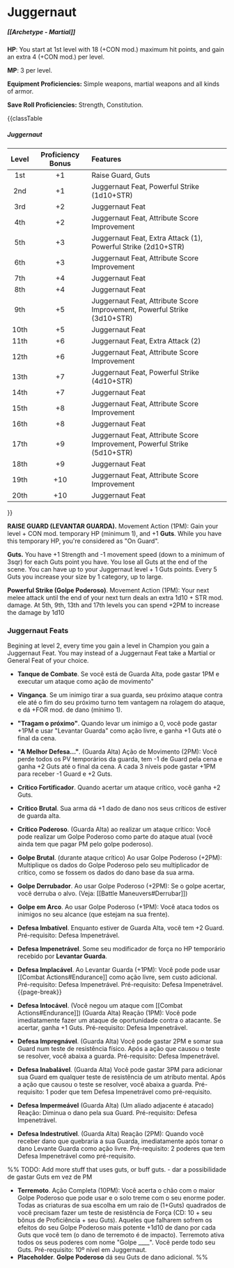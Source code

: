 # Juggernaut

##### [[Archetype - Martial]]

**HP**: You start at 1st level with 18 (+CON mod.) maximum hit points, and gain an extra 4 (+CON mod.) per level.

**MP**: 3 per level.

**Equipment Proficiencies:** Simple weapons, martial weapons and all kinds of armor.

**Save Roll Proficiencies:** Strength, Constitution.

{{classTable

##### Juggernaut

| Level | Proficiency Bonus | Features                                                                 |
| :---: | :---------------: | :----------------------------------------------------------------------- |
|  1st  |        +1         | Raise Guard, Guts                                                        |
|  2nd  |        +1         | Juggernaut Feat, Powerful Strike (1d10+STR)                              |
|  3rd  |        +2         | Juggernaut Feat                                                          |
|  4th  |        +2         | Juggernaut Feat, Attribute Score Improvement                             |
|  5th  |        +3         | Juggernaut Feat, Extra Attack (1), Powerful Strike (2d10+STR)            |
|  6th  |        +3         | Juggernaut Feat, Attribute Score Improvement                             |
|  7th  |        +4         | Juggernaut Feat                                                          |
|  8th  |        +4         | Juggernaut Feat                                                          |
|  9th  |        +5         | Juggernaut Feat, Attribute Score Improvement, Powerful Strike (3d10+STR) |
| 10th  |        +5         | Juggernaut Feat                                                          |
| 11th  |        +6         | Juggernaut Feat, Extra Attack (2)                                        |
| 12th  |        +6         | Juggernaut Feat, Attribute Score Improvement                             |
| 13th  |        +7         | Juggernaut Feat, Powerful Strike (4d10+STR)                              |
| 14th  |        +7         | Juggernaut Feat                                                          |
| 15th  |        +8         | Juggernaut Feat, Attribute Score Improvement                             |
| 16th  |        +8         | Juggernaut Feat                                                          |
| 17th  |        +9         | Juggernaut Feat, Attribute Score Improvement, Powerful Strike (5d10+STR) |
| 18th  |        +9         | Juggernaut Feat                                                          |
| 19th  |        +10        | Juggernaut Feat, Attribute Score Improvement                             |
| 20th  |        +10        | Juggernaut Feat                                                          |

}}

**RAISE GUARD (LEVANTAR GUARDA).** Movement Action (1PM): Gain your level + CON mod. temporary HP (minimum 1), and +1 **Guts**. While you have this temporary HP, you're considered as "On Guard".

**Guts.** You have +1 Strength and -1 movement speed (down to a minimum of 3sqr) for each Guts point you have. You lose all Guts at the end of the scene. You can have up to your Juggernaut level + 1 Guts points. Every 5 Guts you increase your size by 1 category, up to large.

**Powerful Strike (Golpe Poderoso)**. Movement Action (1PM): Your next melee attack until the end of your next turn deals an extra 1d10 + STR mod. damage. At 5th, 9th, 13th and 17th levels you can spend +2PM to increase the damage by 1d10

### Juggernaut Feats

Begining at level 2, every time you gain a level in Champion you gain a Juggernaut Feat. You may instead of a Juggernaut Feat take a Martial or General Feat of your choice.

- **Tanque de Combate**. Se você está de Guarda Alta, pode gastar 1PM e executar um ataque como ação de movimento"

- **Vingança**. Se um inimigo tirar a sua guarda, seu próximo ataque contra ele até o fim do seu próximo turno tem vantagem na rolagem do ataque, e dá +FOR mod. de dano (mínimo 1).

- **"Tragam o próximo"**. Quando levar um inimigo a 0, você pode gastar +1PM e usar "Levantar Guarda" como ação livre, e ganha +1 Guts até o final da cena.

- **"A Melhor Defesa..."**. (Guarda Alta) Ação de Movimento (2PM): Você perde todos os PV temporários da guarda, tem -1 de Guard pela cena e ganha +2 Guts até o final da cena. A cada 3 níveis pode gastar +1PM para receber -1 Guard e +2 Guts.

- **Crítico Fortificador**. Quando acertar um ataque crítico, você ganha +2 Guts.

- **Crítico Brutal**. Sua arma dá +1 dado de dano nos seus críticos de estiver de guarda alta.

- **Crítico Poderoso**. (Guarda Alta) ao realizar um ataque crítico: Você pode realizar um Golpe Poderoso como parte do ataque atual (você ainda tem que pagar PM pelo golpe poderoso).

- **Golpe Brutal**. (durante ataque crítico) Ao usar Golpe Poderoso (+2PM): Multiplique os dados do Golpe Poderoso pelo seu multiplicador de crítico, como se fossem os dados do dano base da sua arma.

- **Golpe Derrubador**. Ao usar Golpe Poderoso (+2PM): Se o golpe acertar, você derruba o alvo. (Veja: [[Battle Maneuvers#Derrubar]])

- **Golpe em Arco**. Ao usar Golpe Poderoso (+1PM): Você ataca todos os inimigos no seu alcance (que estejam na sua frente).

- **Defesa Imbatível**. Enquanto estiver de Guarda Alta, você tem +2 Guard. Pré-requisito: Defesa Impenetrável.

- **Defesa Impenetrável**. Some seu modificador de força no HP temporário recebido por **Levantar Guarda**.

- **Defesa Implacável**. Ao Levantar Guarda (+1PM): Você pode pode usar [[Combat Actions#Endurance]] como ação livre, sem custo adicional. Pré-requisito: Defesa Impenetrável. Pré-requisito: Defesa Impenetrável.
  {{page-break}}
- **Defesa Intocável**. (Você negou um ataque com [[Combat Actions#Endurance]]) (Guarda Alta) Reação (1PM): Você pode imediatamente fazer um ataque de oportunidade contra o atacante. Se acertar, ganha +1 Guts. Pré-requisito: Defesa Impenetrável.

- **Defesa Impregnável**. (Guarda Alta) Você pode gastar 2PM e somar sua Guard num teste de resistência físico. Após a ação que causou o teste se resolver, você abaixa a guarda. Pré-requisito: Defesa Impenetrável.

- **Defesa Inabalável**. (Guarda Alta) Você pode gastar 3PM para adicionar sua Guard em qualquer teste de resistência de um atributo mental. Após a ação que causou o teste se resolver, você abaixa a guarda. Pré-requisito: 1 poder que tem Defesa Impenetrável como pré-requisito.

- **Defesa Impermeável** (Guarda Alta) (Um aliado adjacente é atacado) Reação: Diminua o dano pela sua Guard. Pré-requisito: Defesa Impenetrável.

- **Defesa Indestrutível**. (Guarda Alta) Reação (2PM): Quando você receber dano que quebraria a sua Guarda, imediatamente após tomar o dano Levante Guarda como ação livre. Pré-requisito: 2 poderes que tem Defesa Impenetrável como pré-requisito.

%%
TODO: Add more stuff that uses guts, or buff guts. - dar a possibilidade de gastar Guts em vez de PM

- **Terremoto**. Ação Completa (10PM): Você acerta o chão com o maior Golpe Poderoso que pode usar e o solo treme com o seu enorme poder. Todas as criaturas de sua escolha em um raio de (1+Guts) quadrados de você precisam fazer um teste de resistência de Força (CD: 10 + seu bônus de Proficiência + seu Guts). Aqueles que falharem sofrem os efeitos do seu Golpe Poderoso mais potente +1d10 de dano por cada Guts que você tem (o dano de terremoto é de impacto). Terremoto ativa todos os seus poderes com nome "Golpe \_\_\_\_". Você perde todo seu Guts. Pré-requisito: 10º nível em Juggernaut.
- **Placeholder**. **Golpe Poderoso** dá seu Guts de dano adicional.
  %%
